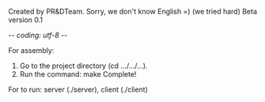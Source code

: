 Created by PR&DTeam. 
Sorry, we don't know English =) (we tried hard)
Beta version 0.1

-*- coding: utf-8 -*-

For assembly:
  1. Go to the project directory (cd .../.../...).
  2. Run the command: make
Complete!

For to run: server (./server), client (./client)
